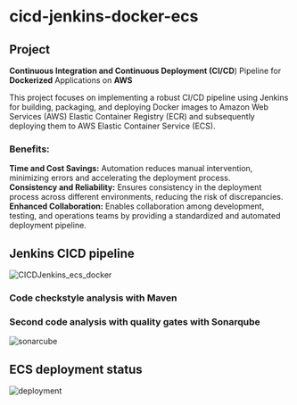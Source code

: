 # cicd-jenkins-docker-ecs

## Project
**Continuous Integration and Continuous Deployment (CI/CD**) Pipeline for **Dockerized** Applications on **AWS**


This project focuses on implementing a robust CI/CD pipeline using Jenkins for building, packaging, and deploying Docker images to Amazon Web Services (AWS) Elastic Container Registry (ECR) and subsequently deploying them to AWS Elastic Container Service (ECS).

### Benefits:

**Time and Cost Savings:** Automation reduces manual intervention, minimizing errors and accelerating the deployment process.<br>
**Consistency and Reliability:** Ensures consistency in the deployment process across different environments, reducing the risk of discrepancies.<br>
**Enhanced Collaboration:** Enables collaboration among development, testing, and operations teams by providing a standardized and automated deployment pipeline.

## Jenkins CICD pipeline
![CICDJenkins_ecs_docker](https://github.com/dominicho97/cicd-jenkins-docker-ecs/assets/43000003/c5a39593-250a-40c3-a8dd-54fc998f2d6b)

### Code checkstyle analysis with Maven

### Second code analysis with quality gates with Sonarqube
![sonarcube](https://github.com/dominicho97/cicd-jenkins-docker-ecs/assets/43000003/982c493b-ac17-4ecb-8bb4-4b8e84e99dbd)


## ECS deployment status
![deployment](https://github.com/dominicho97/cicd-jenkins-docker-ecs/assets/43000003/4d07cf2a-1d38-4417-ba05-74927771063e)



